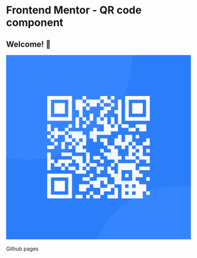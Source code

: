 # Frontend Mentor - QR code component

## Welcome! 👋

![QR code](images/image-qr-code.png)

Github pages

